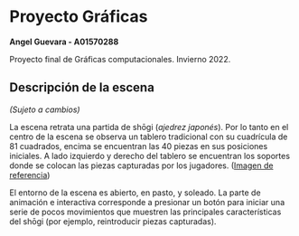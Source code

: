 # Proyecto Gráficas

**Angel Guevara - A01570288**  

Proyecto final de Gráficas computacionales. Invierno 2022.

## Descripción de la escena

_(Sujeto a cambios)_  

La escena retrata una partida de shōgi (_ajedrez japonés_). Por lo tanto en el centro de la escena se observa un tablero tradicional con su cuadrícula de 81 cuadrados, encima se encuentran las 40 piezas en sus posiciones iniciales. A lado izquierdo y derecho del tablero se encuentran los soportes donde se colocan las piezas capturadas por los jugadores.
([Imagen de referencia](https://en.wikipedia.org/wiki/File:Shogi_S09_1.jpg))

El entorno de la escena es abierto, en pasto, y soleado. La parte de animación e interactiva corresponde a presionar un botón para iniciar una serie de pocos movimientos que muestren las principales características del shōgi (por ejemplo, reintroducir piezas capturadas).